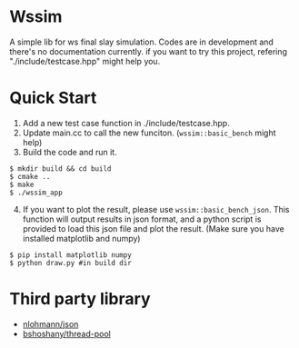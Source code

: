 # Wssim
A simple lib for ws final slay simulation. Codes are in development and there's no documentation currently. if you want to try this project, refering "./include/testcase.hpp" might help you.
# Quick Start
1. Add a new test case function in ./include/testcase.hpp.
2. Update main.cc to call the new funciton. (`wssim::basic_bench` might help)
3. Build the code and run it.
``` shell
$ mkdir build && cd build
$ cmake ..
$ make
$ ./wssim_app
```
4. If you want to plot the result, please use `wssim::basic_bench_json`. This function will output results in json format, and a python script is provided to load this json file and plot the result. (Make sure you have installed matplotlib and numpy)
``` shell
$ pip install matplotlib numpy
$ python draw.py #in build dir
```

# Third party library
- [nlohmann/json](https://github.com/nlohmann/json)
- [bshoshany/thread-pool](https://github.com/bshoshany/thread-pool)
